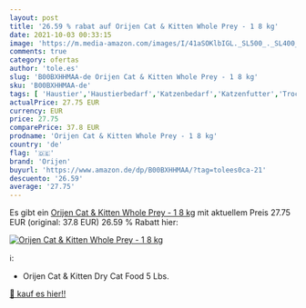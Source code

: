 ```yaml
---
layout: post
title: '26.59 % rabat auf Orijen Cat & Kitten Whole Prey - 1 8 kg'
date: 2021-10-03 00:33:15
image: 'https://m.media-amazon.com/images/I/41aSOKlbIGL._SL500_._SL400_.jpg'
comments: true
category: ofertas
author: 'tole.es'
slug: 'B00BXHHMAA-de Orijen Cat & Kitten Whole Prey - 1 8 kg'
sku: 'B00BXHHMAA-de'
tags: [ 'Haustier','Haustierbedarf','Katzenbedarf','Katzenfutter','Trockenfutter für Katzen','orijen', ]
actualPrice: 27.75 EUR
currency: EUR
price: 27.75
comparePrice: 37.8 EUR
prodname: 'Orijen Cat & Kitten Whole Prey - 1 8 kg'
country: 'de'
flag: '🇩🇪'
brand: 'Orijen'
buyurl: 'https://www.amazon.de/dp/B00BXHHMAA/?tag=tolees0ca-21'
descuento: '26.59'
average: '27.75'
---
```


Es gibt ein [Orijen Cat & Kitten Whole Prey - 1 8 kg](https://www.amazon.de/dp/B00BXHHMAA/?tag=tolees0ca-21) mit aktuellem Preis 27.75 EUR (original: 37.8 EUR) 26.59 % Rabatt hier:

[![Orijen Cat & Kitten Whole Prey - 1 8 kg](https://m.media-amazon.com/images/I/41aSOKlbIGL._SL500_._SL400_.jpg)](https://www.amazon.de/dp/B00BXHHMAA/?tag=tolees0ca-21)

ℹ️:

- Orijen Cat & Kitten Dry Cat Food 5 Lbs.

[🛒 kauf es hier!!](https://www.amazon.de/dp/B00BXHHMAA/?tag=tolees0ca-21)
